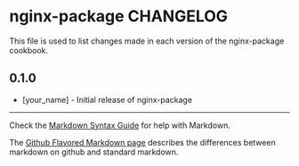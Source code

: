 nginx-package CHANGELOG
=======================

This file is used to list changes made in each version of the nginx-package cookbook.

0.1.0
-----
- [your_name] - Initial release of nginx-package

- - -
Check the [Markdown Syntax Guide](http://daringfireball.net/projects/markdown/syntax) for help with Markdown.

The [Github Flavored Markdown page](http://github.github.com/github-flavored-markdown/) describes the differences between markdown on github and standard markdown.
